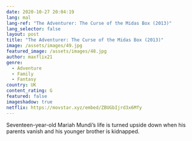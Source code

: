 ```yaml
---
date: 2020-10-27 20:04:19
lang: mal
lang-ref: "The Adventurer: The Curse of the Midas Box (2013)"
lang_selector: false
layout: post
title: "The Adventurer: The Curse of the Midas Box (2013)"
image: /assets/images/49.jpg
featured_image: /assets/images/48.jpg
author: maxflix21
genre:
  - Adventure
  - Family
  - Fantasy
country: UK
content_rating: G
featured: false
imageshadow: true
netflix: https://movstar.xyz/embed/ZBUGbIjrd3x6Mfy
---
```

Seventeen-year-old Mariah Mundi’s life is turned upside down when his parents vanish and his younger brother is kidnapped.